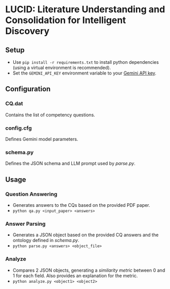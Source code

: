 # LUCID: Literature Understanding and Consolidation for Intelligent Discovery
## Setup
- Use `pip install -r requirements.txt` to install python dependencies (using a virtual environment is recommended).
- Set the `GEMINI_API_KEY` environment variable to your [Gemini API key](https://aistudio.google.com/app/apikey).
## Configuration
### CQ.dat
Contains the list of competency questions.
### config.cfg
Defines Gemini model parameters.
### schema.py
Defines the JSON schema and LLM prompt used by *parse.py*.
## Usage
### Question Answering
- Generates answers to the CQs based on the provided PDF paper.
- `python qa.py <input_paper> <answers>`
### Answer Parsing
- Generates a JSON object based on the provided CQ answers and the ontology defined in *schema.py*.
- `python parse.py <answers> <object_file>`
### Analyze
- Compares 2 JSON objects, generating a *similarity metric* between 0 and 1 for each field. Also provides an explanation for the metric.
- `python analyze.py <object1> <object2>`